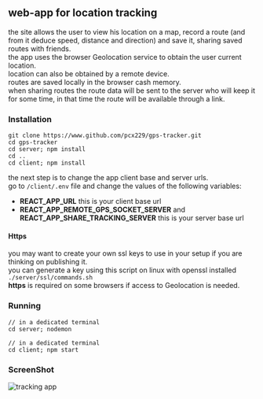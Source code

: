 
## web-app for location tracking  

the site allows the user to view his location on a map, record a route (and from it deduce speed, distance and direction) and save it, sharing saved routes with friends.  
the app uses the browser Geolocation service to obtain the user current location.  
location can also be obtained by a remote device.  
routes are saved locally in the browser cash memory.  
when sharing routes the route data will be sent to the server who will keep it for some time, in that time the route will be available through a link.  

### Installation  

```
git clone https://www.github.com/pcx229/gps-tracker.git
cd gps-tracker
cd server; npm install
cd ..
cd client; npm install
```

the next step is to change the app client base and server urls.  
go to `/client/.env` file and change the values of the following variables:  
*  **REACT_APP_URL** this is your client base url
*  **REACT_APP_REMOTE_GPS_SOCKET_SERVER** and **REACT_APP_SHARE_TRACKING_SERVER** this is your server base url

#### Https  

you may want to create your own ssl keys to use in your setup if you are thinking on publishing it.  
you can generate a key using this script on linux with openssl installed `./server/ssl/commands.sh`  
**https** is required on some browsers if access to Geolocation is needed.  

### Running

```
// in a dedicated terminal
cd server; nodemon

// in a dedicated terminal
cd client; npm start
```

### ScreenShot

![tracking app](https://www.github.com/pcx229/gps-tracker/tree/master/screenshot.gif)